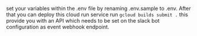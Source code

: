set your variables within the .env file by renaming .env.sample to .env. 
After that you can deploy this cloud run service run `gcloud builds submit .`
this provide you with an API which needs to be set on the slack bot configuration as event webhook endpoint. 